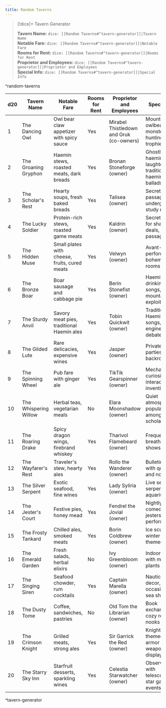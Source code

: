 ```yaml
---
title: Random Taverns
---
```



> [!dice]+ Tavern Generator  
>
> **Tavern Name:** `dice: [[Random Taverns#^tavern-generator]]|Tavern Name`  
> **Notable Fare:** `dice: [[Random Taverns#^tavern-generator]]|Notable Fare`  
> **Rooms for Rent:** `dice: [[Random Taverns#^tavern-generator]]|Rooms for Rent`  
> **Proprietor and Employees:** `dice: [[Random Taverns#^tavern-generator]]|Proprietor and Employees`  
> **Special Info:** `dice: [[Random Taverns#^tavern-generator]]|Special Info`
>
^random-taverns



| d20 | Tavern Name           | Notable Fare                                | Rooms for Rent | Proprietor and Employees                          | Special Info                                        |
|-----|-----------------------|---------------------------------------------|----------------|--------------------------------------------------|----------------------------------------------------|
| 1   | The Dancing Owl       | Owl bear claw appetizer with spicy sauce    | Yes            | Mirabel Thistledown and Gruk (co-owners)         | Mounted owlbear cub, monster hunting trophies      |
| 2   | The Groaning Gryphon  | Haemin stews, roasted meats, dark breads    | Yes            | Bronan Stoneforge (owner)                        | Ghostly haemin laughter, traditional haemin ballads |
| 3   | The Scholar's Rest    | Hearty soups, fresh baked breads            | Yes            | Talisea (owner)                                  | Secret passage to underground study room           |
| 4   | The Lucky Soldier     | Protein-rich stews, roasted game meats      | Yes            | Kaldrin (owner)                                  | Secret room for shady deals, escape passages       |
| 5   | The Hidden Muse       | Small plates with cheese, fruits, cured meats| Yes           | Velwyn (owner)                                   | Avant-garde performances, bohemian rooms           |
| 6   | The Bronze Boar       | Boar sausage and cabbage pie                | Yes            | Berin Stonefist (owner)                          | Haemin drinking songs, tales of mountain exploits  |
| 7   | The Sturdy Anvil      | Savory meat pies, traditional Haemin ales   | Yes            | Tobin Quickwit (owner)                           | Traditional Haemin work songs, engineering debates |
| 8   | The Gilded Lute       | Rare delicacies, expensive wines            | Yes            | Jasper (owner)                                   | Private parties, secret backrooms                  |
| 9   | The Spinning Wheel    | Pub fare with ginger ale                    | Yes            | TikTik Gearspinner (owner)                       | Mechanical curiosities, interactive inventions     |
| 10  | The Whispering Willow | Herbal teas, vegetarian meals               | No             | Elara Moonshadow (owner)                         | Quiet atmosphere, popular among scholars           |
| 11  | The Roaring Drake     | Spicy dragon wings, firebrand whiskey       | Yes            | Tharivol Flamebeard (owner)                      | Frequent fire breathing shows                      |
| 12  | The Wayfarer's Rest   | Traveler's stew, hearty ales                | Yes            | Rollo the Wanderer (owner)                       | Bulletin board with quests and notices             |
| 13  | The Silver Serpent    | Exotic seafood, fine wines                  | Yes            | Lady Syliria (owner)                             | Live sea serpent in an aquarium                    |
| 14  | The Jester's Court    | Festive pies, honey mead                    | Yes            | Fendrel the Jovial (owner)                       | Nightly comedy and jesters' performances           |
| 15  | The Frosty Tankard    | Chilled ales, smoked meats                  | Yes            | Borin Coldbrew (owner)                           | Ice sculptures, winter-themed decor                |
| 16  | The Emerald Garden    | Fresh salads, herbal elixirs                | No             | Ivy Greenbloom (owner)                           | Indoor garden with magical plants                  |
| 17  | The Singing Siren     | Seafood chowder, rum cocktails              | Yes            | Captain Marella (owner)                          | Nautical decor, occasional sea shanties            |
| 18  | The Dusty Tome        | Coffee, sandwiches, pastries                | No             | Old Tom the Librarian (owner)                    | Book exchange, cozy reading nooks                  |
| 19  | The Crimson Knight    | Grilled meats, strong ales                  | Yes            | Sir Garrick the Red (owner)                      | Knight-themed, armor and weapons on display        |
| 20  | The Starry Sky Inn    | Starfruit desserts, sparkling wines         | Yes            | Celestia Starwatcher (owner)                     | Observatory with telescopes, star gazing events    |              
^tavern-generator